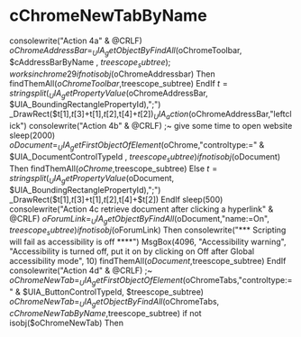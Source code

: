 # cChromeNewTabByName
consolewrite("Action 4a" &amp; @CRLF) $oChromeAddressBar=_UIA_getObjectByFindAll($oChromeToolbar, $cAddressBarByName  , $treescope_subtree) ;works in chrome 29 if not isobj($oChromeAddressbar) Then findThemAll($oChromeToolbar,$treescope_subtree) EndIf   $t=stringsplit(_UIA_getPropertyValue($oChromeAddressBar, $UIA_BoundingRectanglePropertyId),";") _DrawRect($t[1],$t[3]+$t[1],$t[2],$t[4]+$t[2]) _UIA_action($oChromeAddressBar,"leftclick")     consolewrite("Action 4b" &amp; @CRLF) ;~ give some time to open website sleep(2000) $oDocument=_UIA_getFirstObjectOfElement($oChrome,"controltype:=" &amp; $UIA_DocumentControlTypeId , $treescope_subtree) if not isobj($oDocument) Then findThemAll($oChrome,$treescope_subtree) Else $t=stringsplit(_UIA_getPropertyValue($oDocument, $UIA_BoundingRectanglePropertyId),";") _DrawRect($t[1],$t[3]+$t[1],$t[2],$t[4]+$t[2]) EndIf   sleep(500)   consolewrite("Action 4c retrieve document after clicking a hyperlink" &amp; @CRLF) $oForumLink=_UIA_getObjectByFindAll($oDocument,"name:=On", $treescope_subtree) if not isobj($oForumLink) Then consolewrite("*** Scripting will fail as accessibility is off ****") MsgBox(4096, "Accessibility warning", "Accessibility is turned off, put it on by clicking on Off after Global accessibility mode", 10) findThemAll($oDocument,$treescope_subtree) EndIf   consolewrite("Action 4d" &amp; @CRLF) ;~ $oChromeNewTab= _UIA_getFirstObjectOfElement($oChromeTabs,"controltype:=" &amp; $UIA_ButtonControlTypeId, $treescope_subtree) $oChromeNewTab= _UIA_getObjectByFindAll($oChromeTabs, $cChromeNewTabByName,$treescope_subtree) if not isobj($oChromeNewTab) Then
